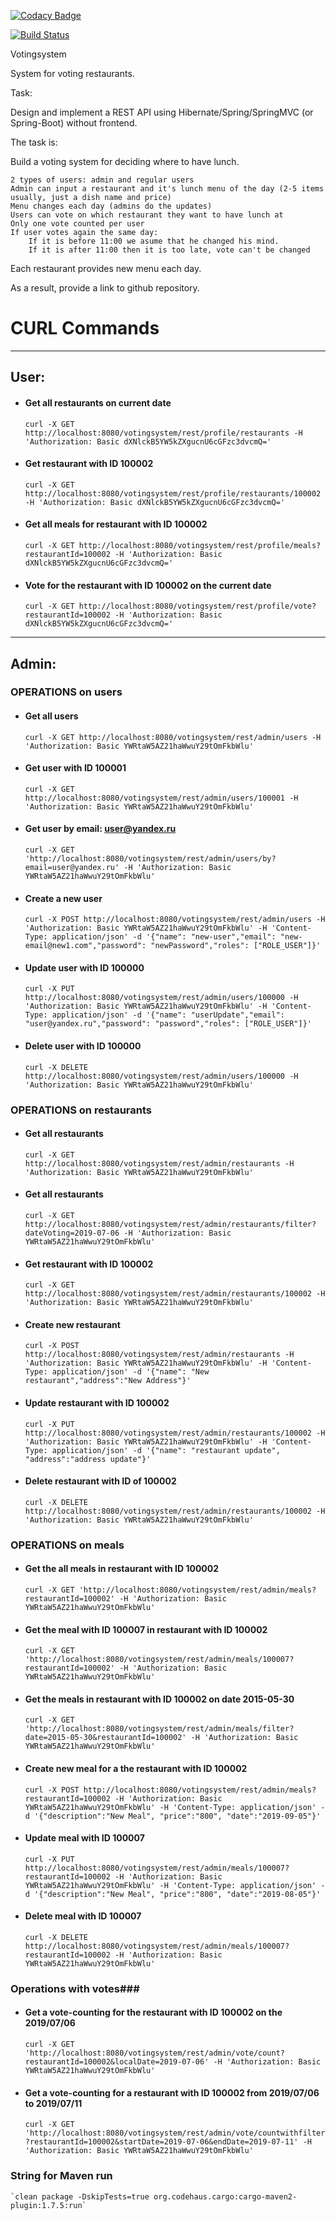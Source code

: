 [![Codacy Badge](https://api.codacy.com/project/badge/Grade/d01ecd9edb7e49a7b16cd0dff20d7e74)](https://www.codacy.com/app/OlegDemura/votingsystem?utm_source=github.com&amp;utm_medium=referral&amp;utm_content=OlegDemura/votingsystem&amp;utm_campaign=Badge_Grade)

[![Build Status](https://travis-ci.org/OlegDemura/votingsystem.svg?branch=master)](https://travis-ci.org/OlegDemura/votingsystem)

Votingsystem

System for voting restaurants.

Task:

Design and implement a REST API using Hibernate/Spring/SpringMVC (or Spring-Boot) without frontend.

The task is:

Build a voting system for deciding where to have lunch.

    2 types of users: admin and regular users
    Admin can input a restaurant and it's lunch menu of the day (2-5 items usually, just a dish name and price)
    Menu changes each day (admins do the updates)
    Users can vote on which restaurant they want to have lunch at
    Only one vote counted per user
    If user votes again the same day:
        If it is before 11:00 we asume that he changed his mind.
        If it is after 11:00 then it is too late, vote can't be changed

Each restaurant provides new menu each day.

As a result, provide a link to github repository.

# CURL Commands

---
## User:

- #### Get all restaurants on current date
    `curl -X GET http://localhost:8080/votingsystem/rest/profile/restaurants -H 'Authorization: Basic dXNlckB5YW5kZXgucnU6cGFzc3dvcmQ='`

- #### Get restaurant with ID 100002
    `curl -X GET http://localhost:8080/votingsystem/rest/profile/restaurants/100002 -H 'Authorization: Basic dXNlckB5YW5kZXgucnU6cGFzc3dvcmQ='`
    
- #### Get all meals for restaurant with ID 100002
    `curl -X GET http://localhost:8080/votingsystem/rest/profile/meals?restaurantId=100002 -H 'Authorization: Basic dXNlckB5YW5kZXgucnU6cGFzc3dvcmQ='`

- #### Vote for the restaurant with ID 100002 on the current date
    `curl -X GET http://localhost:8080/votingsystem/rest/profile/vote?restaurantId=100002 -H 'Authorization: Basic dXNlckB5YW5kZXgucnU6cGFzc3dvcmQ='`

---
## Admin:

###  OPERATIONS on users

- #### Get all users
    `curl -X GET http://localhost:8080/votingsystem/rest/admin/users -H 'Authorization: Basic YWRtaW5AZ21haWwuY29tOmFkbWlu'`
    
- #### Get user with ID 100001
    `curl -X GET http://localhost:8080/votingsystem/rest/admin/users/100001 -H 'Authorization: Basic YWRtaW5AZ21haWwuY29tOmFkbWlu'`    
    
- #### Get user by email: user@yandex.ru
    `curl -X GET 'http://localhost:8080/votingsystem/rest/admin/users/by?email=user@yandex.ru' -H 'Authorization: Basic YWRtaW5AZ21haWwuY29tOmFkbWlu'` 
    
- #### Create a new user
    `curl -X POST http://localhost:8080/votingsystem/rest/admin/users -H 'Authorization: Basic YWRtaW5AZ21haWwuY29tOmFkbWlu' -H 'Content-Type: application/json' -d '{"name": "new-user","email": "new-email@new1.com","password": "newPassword","roles": ["ROLE_USER"]}'`   
    
- #### Update user with ID 100000
    `curl -X PUT http://localhost:8080/votingsystem/rest/admin/users/100000 -H 'Authorization: Basic YWRtaW5AZ21haWwuY29tOmFkbWlu' -H 'Content-Type: application/json' -d '{"name": "userUpdate","email": "user@yandex.ru","password": "password","roles": ["ROLE_USER"]}'`    
    
- #### Delete user with ID 100000
    `curl -X DELETE http://localhost:8080/votingsystem/rest/admin/users/100000 -H 'Authorization: Basic YWRtaW5AZ21haWwuY29tOmFkbWlu'` 
    
    
### OPERATIONS on restaurants    
 
- #### Get all restaurants
    `curl -X GET http://localhost:8080/votingsystem/rest/admin/restaurants -H 'Authorization: Basic YWRtaW5AZ21haWwuY29tOmFkbWlu'`
    
- #### Get all restaurants
    `curl -X GET http://localhost:8080/votingsystem/rest/admin/restaurants/filter?dateVoting=2019-07-06 -H 'Authorization: Basic YWRtaW5AZ21haWwuY29tOmFkbWlu'`
    
- #### Get restaurant with ID 100002
    `curl -X GET http://localhost:8080/votingsystem/rest/admin/restaurants/100002 -H 'Authorization: Basic YWRtaW5AZ21haWwuY29tOmFkbWlu'`

- #### Create new restaurant
    `curl -X POST http://localhost:8080/votingsystem/rest/admin/restaurants -H 'Authorization: Basic YWRtaW5AZ21haWwuY29tOmFkbWlu' -H 'Content-Type: application/json' -d '{"name": "New restaurant","address":"New Address"}'`

- #### Update restaurant with ID 100002
    `curl -X PUT http://localhost:8080/votingsystem/rest/admin/restaurants/100002 -H 'Authorization: Basic YWRtaW5AZ21haWwuY29tOmFkbWlu' -H 'Content-Type: application/json' -d '{"name": "restaurant update", "address":"address update"}'`

- #### Delete restaurant with ID of 100002
    `curl -X DELETE http://localhost:8080/votingsystem/rest/admin/restaurants/100002 -H 'Authorization: Basic YWRtaW5AZ21haWwuY29tOmFkbWlu'`

### OPERATIONS on meals

- #### Get the all meals in restaurant with ID 100002
    `curl -X GET 'http://localhost:8080/votingsystem/rest/admin/meals?restaurantId=100002' -H 'Authorization: Basic YWRtaW5AZ21haWwuY29tOmFkbWlu'`

- #### Get the meal with ID 100007 in restaurant with ID 100002
    `curl -X GET 'http://localhost:8080/votingsystem/rest/admin/meals/100007?restaurantId=100002' -H 'Authorization: Basic YWRtaW5AZ21haWwuY29tOmFkbWlu'`
    
- #### Get the meals in restaurant with ID 100002 on date 2015-05-30
    `curl -X GET 'http://localhost:8080/votingsystem/rest/admin/meals/filter?date=2015-05-30&restaurantId=100002' -H 'Authorization: Basic YWRtaW5AZ21haWwuY29tOmFkbWlu'`  

- #### Create new meal for a the restaurant with ID 100002
    `curl -X POST http://localhost:8080/votingsystem/rest/admin/meals?restaurantId=100002 -H 'Authorization: Basic YWRtaW5AZ21haWwuY29tOmFkbWlu' -H 'Content-Type: application/json' -d '{"description":"New Meal", "price":"800", "date":"2019-09-05"}'`

- #### Update meal with ID 100007
    `curl -X PUT http://localhost:8080/votingsystem/rest/admin/meals/100007?restaurantId=100002 -H 'Authorization: Basic YWRtaW5AZ21haWwuY29tOmFkbWlu' -H 'Content-Type: application/json' -d '{"description":"New Meal", "price":"800", "date":"2019-08-05"}'`

- #### Delete meal with ID 100007
    `curl -X DELETE http://localhost:8080/votingsystem/rest/admin/meals/100007?restaurantId=100002 -H 'Authorization: Basic YWRtaW5AZ21haWwuY29tOmFkbWlu'`


### Operations with votes###

- #### Get a vote-counting for the restaurant with ID 100002 on the 2019/07/06
    `curl -X GET 'http://localhost:8080/votingsystem/rest/admin/vote/count?restaurantId=100002&localDate=2019-07-06' -H 'Authorization: Basic YWRtaW5AZ21haWwuY29tOmFkbWlu'`

- #### Get a vote-counting for a restaurant with ID 100002 from 2019/07/06 to 2019/07/11
    `curl -X GET 'http://localhost:8080/votingsystem/rest/admin/vote/countwithfilter?restaurantId=100002&startDate=2019-07-06&endDate=2019-07-11' -H 'Authorization: Basic YWRtaW5AZ21haWwuY29tOmFkbWlu'`


### String for Maven run
    `clean package -DskipTests=true org.codehaus.cargo:cargo-maven2-plugin:1.7.5:run`